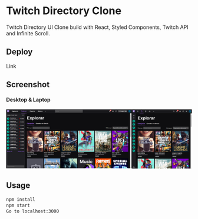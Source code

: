 # Twitch Directory Clone

Twitch Directory UI Clone build with React, Styled Components, Twitch API and Infinite Scroll.

## Deploy

Link

## Screenshot

#### Desktop & Laptop

![twitch](twitch.png)

## Usage

```
npm install
npm start
Go to localhost:3000
```
